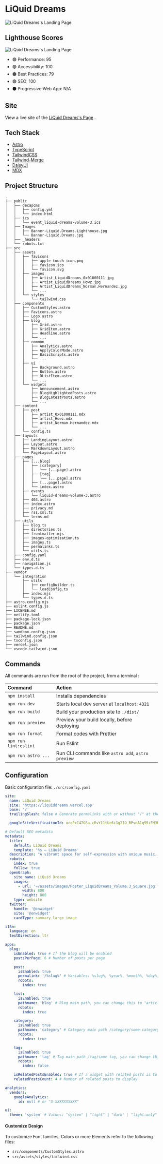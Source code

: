 # LiQuid Dreams

![LiQuid Dreams's Landing Page](public/Images/Banner-Liquid.Dreams.png)

## Lighthouse Scores

![LiQuid Dreams's Landing Page](public/Images/Banner-Liquid.Dreams.Lighthouse.png)

- 🟢 Performance: 95
- 🟢 Accessibility: 100
- 🟠 Best Practices: 79
- 🟢 SEO: 100
- ⚫️ Progressive Web App: N/A

## Site

View a live site of the [LiQuid Dreams's Page](http://liquiddreams.vercel.app) .

## Tech Stack

- [Astro](https://astro.build)
- [TypeScript](https://www.typescriptlang.org)
- [TailwindCSS](https://tailwindcss.com)
- [Tailwind-Merge](https://github.com/dcastil/tailwind-merge)
- [DaisyUI](https://daisyui.com)
- [MDX](https://mdxjs.com)

## Project Structure

```
.
├── public
│   ├── decapcms
│   │   ├── config.yml
│   │   └── index.html
│   ├── ics
│   │   └── event_liquid-dreams-volume-3.ics
│   ├── Images
│   │   ├── Banner-Liquid.Dreams.Lighthouse.jpg
│   │   └── Banner-Liquid.Dreams.jpg
│   ├── _headers
│   └── robots.txt
├── src
│   ├── assets
│   │   ├── favicons
│   │   │   ├── apple-touch-icon.png
│   │   │   ├── favicon.ico
│   │   │   └── favicon.svg
│   │   ├── images
│   │   │   ├── Artist_LiquidDreams_0x01000111.jpg
│   │   │   ├── Artist_LiquidDreams_Howz.jpg
│   │   │   ├── Artist_LiquidDreams_Norman.Hernandez.jpg
│   │   │   └── ...
│   │   └── styles
│   │       └── tailwind.css
│   ├── components
│   │   ├── CustomStyles.astro
│   │   ├── Favicons.astro
│   │   ├── Logo.astro
│   │   ├── blog
│   │   │   ├── Grid.astro
│   │   │   ├── GridItem.astro
│   │   │   ├── Headline.astro
│   │   │   └── ...
│   │   ├── common
│   │   │   ├── Analytics.astro
│   │   │   ├── ApplyColorMode.astro
│   │   │   ├── BasicScripts.astro
│   │   │   └── ...
│   │   ├── ui
│   │   │   ├── Background.astro
│   │   │   ├── Button.astro
│   │   │   ├── DListItem.astro
│   │   │   └── ...
│   │   └── widgets
│   │       ├── Announcement.astro
│   │       ├── BlogHighlightedPosts.astro
│   │       ├── BlogLatestPosts.astro
│   │       └── ...
│   ├── content
│   │   ├── post
│   │   │   ├── artist_0x01000111.mdx
│   │   │   ├── artist_Howz.mdx
│   │   │   ├── artist_Norman.Hernandez.mdx
│   │   │   └── ...
│   │   └── config.ts
│   ├── layouts
│   │   ├── LandingLayout.astro
│   │   ├── Layout.astro
│   │   ├── MarkdownLayout.astro
│   │   └── PageLayout.astro
│   ├── pages
│   │   ├── [...blog]
│   │   │   ├── [category]
│   │   │   │   └── [...page].astro
│   │   │   ├── [tag]
│   │   │   │   └── [...page].astro
│   │   │   ├── [...page].astro
│   │   │   └── index.astro
│   │   ├── events
│   │   │   └── liquid-dreams-volume-3.astro
│   │   ├── 404.astro
│   │   ├── index.astro
│   │   ├── privacy.md
│   │   ├── rss.xml.ts
│   │   └── terms.md
│   ├── utils
│   │   ├── blog.ts
│   │   ├── directories.ts
│   │   ├── frontmatter.mjs
│   │   ├── images-optimization.ts
│   │   ├── images.ts
│   │   ├── permalinks.ts
│   │   └── utils.ts
│   ├── config.yaml
│   ├── env.d.ts
│   ├── navigation.js
│   └── types.d.ts
├── vendor
│   └── integration
│       ├── utils
│       │   ├── configBuilder.ts
│       │   └── loadConfig.ts
│       ├── index.mjs
│       └── types.d.ts
├── astro.config.mjs
├── eslint.config.js
├── LICENSE.md
├── netlify.toml
├── package-lock.json
├── package.json
├── README.md
├── sandbox.config.json
├── tailwind.config.json
├── tsconfig.json
├── vercel.json
└── vscode.tailwind.json
```
## Commands

All commands are run from the root of the project, from a terminal :

| Command               | Action                                             |
| :-------------------- | :------------------------------------------------- |
| `npm install`         | Installs dependencies                              |
| `npm run dev`         | Starts local dev server at `localhost:4321`        |
| `npm run build`       | Build your production site to `./dist/`            |
| `npm run preview`     | Preview your build locally, before deploying       |
| `npm run format`      | Format codes with Prettier                         |
| `npm run lint:eslint` | Run Eslint                                         |
| `npm run astro ...`   | Run CLI commands like `astro add`, `astro preview` |

## Configuration

Basic configuration file: `./src/config.yaml`

```yaml
site:
  name: LiQuid Dreams
  site: 'https://liquiddreams.vercel.app'
  base: '/'
  trailingSlash: false # Generate permalinks with or without "/" at the end

  googleSiteVerificationId: orcPxI47GSa-cRvY11tUe6iGg2IO_RPvnA1q95iEM3M

# Default SEO metadata
metadata:
  title:
    default: LiQuid Dreams
    template: '%s — LiQuid Dreams'
  description: "A vibrant space for self-expression with unique music, hypnotic visuals, and emerging DJs from around the world."
  robots:
    index: true
    follow: true
  openGraph:
    site_name: LiQuid Dreams
    images:
      - url: '~/assets/images/Poster_LiquidDreams_Volume.3_Square.jpg'
        width: 800
        height: 800
    type: website
  twitter:
    handle: '@onwidget'
    site: '@onwidget'
    cardType: summary_large_image

i18n:
  language: en
  textDirection: ltr

apps:
  blog:
    isEnabled: true # If the blog will be enabled
    postsPerPage: 6 # Number of posts per page

    post:
      isEnabled: true
      permalink: '/%slug%' # Variables: %slug%, %year%, %month%, %day%, %hour%, %minute%, %second%, %category%
      robots:
        index: true

    list:
      isEnabled: true
      pathname: 'blog' # Blog main path, you can change this to "articles" (/articles)
      robots:
        index: true

    category:
      isEnabled: true
      pathname: 'category' # Category main path /category/some-category, you can change this to "group" (/group/some-category)
      robots:
        index: true

    tag:
      isEnabled: true
      pathname: 'tag' # Tag main path /tag/some-tag, you can change this to "topics" (/topics/some-category)
      robots:
        index: false

    isRelatedPostsEnabled: true # If a widget with related posts is to be displayed below each post
    relatedPostsCount: 4 # Number of related posts to display

analytics:
  vendors:
    googleAnalytics:
      id: null # or "G-XXXXXXXXXX"

ui:
  theme: 'system' # Values: "system" | "light" | "dark" | "light:only" | "dark:only"
```

#### Customize Design

To customize Font families, Colors or more Elements refer to the following files:

- `src/components/CustomStyles.astro`
- `src/assets/styles/tailwind.css`